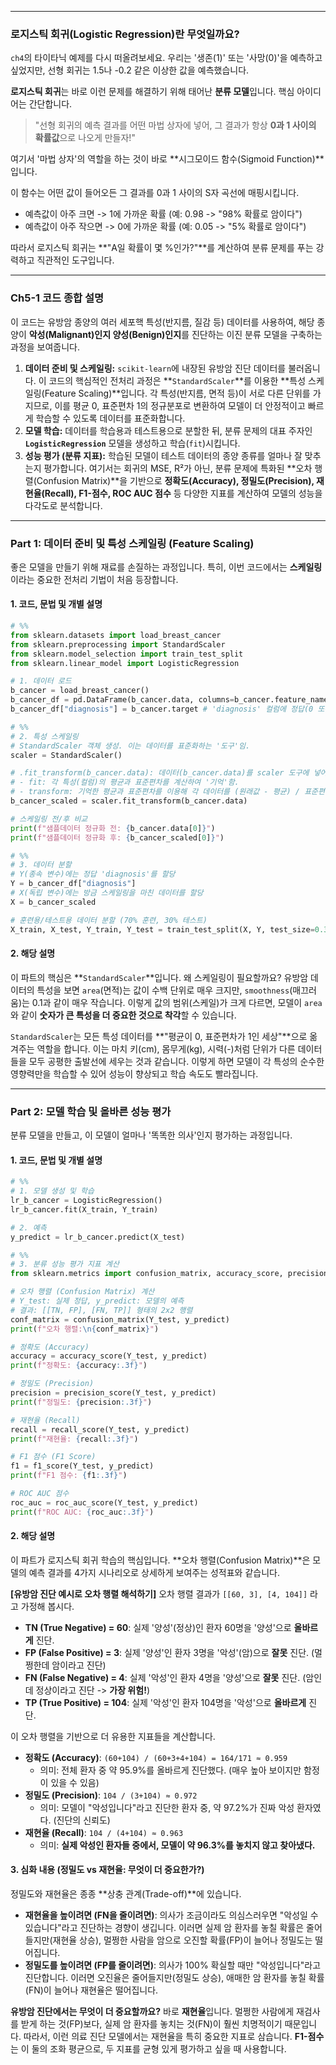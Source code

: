 
---

### **로지스틱 회귀(Logistic Regression)란 무엇일까요?**

`ch4`의 타이타닉 예제를 다시 떠올려보세요. 우리는 '생존(1)' 또는 '사망(0)'을 예측하고 싶었지만, 선형 회귀는 1.5나 -0.2 같은 이상한 값을 예측했습니다.

**로지스틱 회귀**는 바로 이런 문제를 해결하기 위해 태어난 **분류 모델**입니다.
핵심 아이디어는 간단합니다.

> "선형 회귀의 예측 결과를 어떤 마법 상자에 넣어, 그 결과가 항상 **0과 1 사이의 확률값**으로 나오게 만들자!"

여기서 '마법 상자'의 역할을 하는 것이 바로 **시그모이드 함수(Sigmoid Function)**입니다.



이 함수는 어떤 값이 들어오든 그 결과를 0과 1 사이의 S자 곡선에 매핑시킵니다.
*   예측값이 아주 크면 -> 1에 가까운 확률 (예: 0.98 -> "98% 확률로 암이다")
*   예측값이 아주 작으면 -> 0에 가까운 확률 (예: 0.05 -> "5% 확률로 암이다")

따라서 로지스틱 회귀는 **"A일 확률이 몇 %인가?"**를 계산하여 분류 문제를 푸는 강력하고 직관적인 도구입니다.

---

### **Ch5-1 코드 종합 설명**

이 코드는 유방암 종양의 여러 세포핵 특성(반지름, 질감 등) 데이터를 사용하여, 해당 종양이 **악성(Malignant)인지 양성(Benign)인지**를 진단하는 이진 분류 모델을 구축하는 과정을 보여줍니다.

1.  **데이터 준비 및 스케일링:** `scikit-learn`에 내장된 유방암 진단 데이터를 불러옵니다. 이 코드의 핵심적인 전처리 과정은 **`StandardScaler`**를 이용한 **특성 스케일링(Feature Scaling)**입니다. 각 특성(반지름, 면적 등)이 서로 다른 단위를 가지므로, 이를 평균 0, 표준편차 1의 정규분포로 변환하여 모델이 더 안정적이고 빠르게 학습할 수 있도록 데이터를 표준화합니다.
2.  **모델 학습:** 데이터를 학습용과 테스트용으로 분할한 뒤, 분류 문제의 대표 주자인 **`LogisticRegression`** 모델을 생성하고 학습(`fit`)시킵니다.
3.  **성능 평가 (분류 지표):** 학습된 모델이 테스트 데이터의 종양 종류를 얼마나 잘 맞추는지 평가합니다. 여기서는 회귀의 MSE, R²가 아닌, 분류 문제에 특화된 **오차 행렬(Confusion Matrix)**을 기반으로 **정확도(Accuracy), 정밀도(Precision), 재현율(Recall), F1-점수, ROC AUC 점수** 등 다양한 지표를 계산하여 모델의 성능을 다각도로 분석합니다.

---

### **Part 1: 데이터 준비 및 특성 스케일링 (Feature Scaling)**

좋은 모델을 만들기 위해 재료를 손질하는 과정입니다. 특히, 이번 코드에서는 **스케일링**이라는 중요한 전처리 기법이 처음 등장합니다.

#### **1. 코드, 문법 및 개별 설명**

```python
# %%
from sklearn.datasets import load_breast_cancer
from sklearn.preprocessing import StandardScaler
from sklearn.model_selection import train_test_split
from sklearn.linear_model import LogisticRegression

# 1. 데이터 로드
b_cancer = load_breast_cancer()
b_cancer_df = pd.DataFrame(b_cancer.data, columns=b_cancer.feature_names)
b_cancer_df["diagnosis"] = b_cancer.target # 'diagnosis' 컬럼에 정답(0 또는 1) 추가

# %%
# 2. 특성 스케일링
# StandardScaler 객체 생성. 이는 데이터를 표준화하는 '도구'임.
scaler = StandardScaler()

# .fit_transform(b_cancer.data): 데이터(b_cancer.data)를 scaler 도구에 넣어 학습(fit)과 변환(transform)을 동시에 수행.
# - fit: 각 특성(컬럼)의 평균과 표준편차를 계산하여 '기억'함.
# - transform: 기억한 평균과 표준편차를 이용해 각 데이터를 (원래값 - 평균) / 표준편차 공식으로 변환.
b_cancer_scaled = scaler.fit_transform(b_cancer.data)

# 스케일링 전/후 비교
print(f"샘플데이터 정규화 전: {b_cancer.data[0]}")
print(f"샘플데이터 정규화 후: {b_cancer_scaled[0]}")

# %%
# 3. 데이터 분할
# Y(종속 변수)에는 정답 'diagnosis'를 할당
Y = b_cancer_df["diagnosis"]
# X(독립 변수)에는 방금 스케일링을 마친 데이터를 할당
X = b_cancer_scaled

# 훈련용/테스트용 데이터 분할 (70% 훈련, 30% 테스트)
X_train, X_test, Y_train, Y_test = train_test_split(X, Y, test_size=0.3, random_state=0)
```

#### **2. 해당 설명**

이 파트의 핵심은 **`StandardScaler`**입니다. 왜 스케일링이 필요할까요?
유방암 데이터의 특성을 보면 `area`(면적)는 값이 수백 단위로 매우 크지만, `smoothness`(매끄러움)는 0.1과 같이 매우 작습니다. 이렇게 값의 범위(스케일)가 크게 다르면, 모델이 `area`와 같이 **숫자가 큰 특성을 더 중요한 것으로 착각**할 수 있습니다.

`StandardScaler`는 모든 특성 데이터를 **"평균이 0, 표준편차가 1인 세상"**으로 옮겨주는 역할을 합니다. 이는 마치 키(cm), 몸무게(kg), 시력(-)처럼 단위가 다른 데이터들을 모두 공평한 출발선에 세우는 것과 같습니다. 이렇게 하면 모델이 각 특성의 순수한 영향력만을 학습할 수 있어 성능이 향상되고 학습 속도도 빨라집니다.

---

### **Part 2: 모델 학습 및 올바른 성능 평가**

분류 모델을 만들고, 이 모델이 얼마나 '똑똑한 의사'인지 평가하는 과정입니다.

#### **1. 코드, 문법 및 개별 설명**

```python
# %%
# 1. 모델 생성 및 학습
lr_b_cancer = LogisticRegression()
lr_b_cancer.fit(X_train, Y_train)

# 2. 예측
y_predict = lr_b_cancer.predict(X_test)

# %%
# 3. 분류 성능 평가 지표 계산
from sklearn.metrics import confusion_matrix, accuracy_score, precision_score, recall_score, f1_score, roc_auc_score

# 오차 행렬 (Confusion Matrix) 계산
# Y_test: 실제 정답, y_predict: 모델의 예측
# 결과: [[TN, FP], [FN, TP]] 형태의 2x2 행렬
conf_matrix = confusion_matrix(Y_test, y_predict)
print(f"오차 행렬:\n{conf_matrix}")

# 정확도 (Accuracy)
accuracy = accuracy_score(Y_test, y_predict)
print(f"정확도: {accuracy:.3f}")

# 정밀도 (Precision)
precision = precision_score(Y_test, y_predict)
print(f"정밀도: {precision:.3f}")

# 재현율 (Recall)
recall = recall_score(Y_test, y_predict)
print(f"재현율: {recall:.3f}")

# F1 점수 (F1 Score)
f1 = f1_score(Y_test, y_predict)
print(f"F1 점수: {f1:.3f}")

# ROC AUC 점수
roc_auc = roc_auc_score(Y_test, y_predict)
print(f"ROC AUC: {roc_auc:.3f}")
```

#### **2. 해당 설명**

이 파트가 로지스틱 회귀 학습의 핵심입니다. **오차 행렬(Confusion Matrix)**은 모델의 예측 결과를 4가지 시나리오로 상세하게 보여주는 성적표와 같습니다.

**[유방암 진단 예시로 오차 행렬 해석하기]**
오차 행렬 결과가 `[[60, 3], [4, 104]]` 라고 가정해 봅시다.
*   **TN (True Negative) = 60**: 실제 '양성'(정상)인 환자 60명을 '양성'으로 **올바르게** 진단.
*   **FP (False Positive) = 3**: 실제 '양성'인 환자 3명을 '악성'(암)으로 **잘못** 진단. (멀쩡한데 암이라고 진단)
*   **FN (False Negative) = 4**: 실제 '악성'인 환자 4명을 '양성'으로 **잘못** 진단. (암인데 정상이라고 진단 -> **가장 위험!**)
*   **TP (True Positive) = 104**: 실제 '악성'인 환자 104명을 '악성'으로 **올바르게** 진단.

이 오차 행렬을 기반으로 더 유용한 지표들을 계산합니다.
*   **정확도 (Accuracy)**: `(60+104) / (60+3+4+104) = 164/171 ≈ 0.959`
    *   의미: 전체 환자 중 약 95.9%를 올바르게 진단했다. (매우 높아 보이지만 함정이 있을 수 있음)
*   **정밀도 (Precision)**: `104 / (3+104) ≈ 0.972`
    *   의미: 모델이 "악성입니다"라고 진단한 환자 중, 약 97.2%가 진짜 악성 환자였다. (진단의 신뢰도)
*   **재현율 (Recall)**: `104 / (4+104) ≈ 0.963`
    *   의미: **실제 악성인 환자들 중에서, 모델이 약 96.3%를 놓치지 않고 찾아냈다.**

#### **3. 심화 내용 (정밀도 vs 재현율: 무엇이 더 중요한가?)**

정밀도와 재현율은 종종 **상충 관계(Trade-off)**에 있습니다.
*   **재현율을 높이려면 (FN을 줄이려면)**: 의사가 조금이라도 의심스러우면 "악성일 수 있습니다"라고 진단하는 경향이 생깁니다. 이러면 실제 암 환자를 놓칠 확률은 줄어들지만(재현율 상승), 멀쩡한 사람을 암으로 오진할 확률(FP)이 늘어나 정밀도는 떨어집니다.
*   **정밀도를 높이려면 (FP를 줄이려면)**: 의사가 100% 확실할 때만 "악성입니다"라고 진단합니다. 이러면 오진율은 줄어들지만(정밀도 상승), 애매한 암 환자를 놓칠 확률(FN)이 늘어나 재현율은 떨어집니다.

**유방암 진단에서는 무엇이 더 중요할까요?**
바로 **재현율**입니다. 멀쩡한 사람에게 재검사를 받게 하는 것(FP)보다, 실제 암 환자를 놓치는 것(FN)이 훨씬 치명적이기 때문입니다. 따라서, 이런 의료 진단 모델에서는 재현율을 특히 중요한 지표로 삼습니다. **F1-점수**는 이 둘의 조화 평균으로, 두 지표를 균형 있게 평가하고 싶을 때 사용합니다.